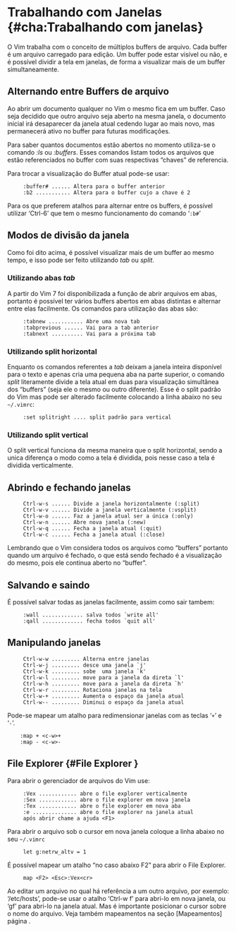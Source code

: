 Trabalhando com Janelas {#cha:Trabalhando com janelas}
=======================

O Vim trabalha com o conceito de múltiplos buffers de arquivo. Cada
buffer é um arquivo carregado para edição. Um buffer pode estar visível
ou não, e é possível dividir a tela em janelas, de forma a visualizar
mais de um buffer simultaneamente.

Alternando entre Buffers de arquivo
-----------------------------------

Ao abrir um documento qualquer no Vim o mesmo fica em um buffer. Caso
seja decidido que outro arquivo seja aberto na mesma janela, o documento
inicial irá desaparecer da janela atual cedendo lugar ao mais novo, mas
permanecerá ativo no buffer para futuras modificações.

Para saber quantos documentos estão abertos no momento utiliza-se o
comando <span>*:ls*</span> ou <span>*:buffers*</span>. Esses comandos
listam todos os arquivos que estão referenciados no buffer com suas
respectivas “chaves” de referencia.

Para trocar a visualização do Buffer atual pode-se usar:

         :buffer# ...... Altera para o buffer anterior
         :b2 ........... Altera para o buffer cujo a chave é 2

Para os que preferem atalhos para alternar entre os buffers, é possível
utilizar ‘<span>Ctrl-6</span>’ que tem o mesmo funcionamento do comando
‘`:b#`’

Modos de divisão da janela
--------------------------

Como foi dito acima, é possível visualizar mais de um buffer ao mesmo
tempo, e isso pode ser feito utilizando <span>*tab*</span> ou
<span>*split*</span>.

### Utilizando abas <span>*tab*</span>

A partir do Vim 7 foi disponibilizada a função de abrir arquivos em
abas, portanto é possível ter vários buffers abertos em abas distintas e
alternar entre elas facilmente. Os comandos para utilização das abas
são:

         :tabnew ........... Abre uma nova tab
         :tabprevious ...... Vai para a tab anterior
         :tabnext .......... Vai para a próxima tab

### Utilizando split horizontal

Enquanto os comandos referentes a <span>*tab*</span> deixam a janela
inteira disponível para o texto e apenas cria uma pequena aba na parte
superior, o comando <span>*split*</span> literamente divide a tela atual
em duas para visualização simultânea dos “buffers” (seja ele o mesmo ou
outro diferente). Esse é o split padrão do Vim mas pode ser alterado
facilmente colocando a linha abaixo no seu `~/.vimrc`:

         :set splitright .... split padrão para vertical

### Utilizando split vertical

O split vertical funciona da mesma maneira que o split horizontal, sendo
a unica diferença o modo como a tela é dividida, pois nesse caso a tela
é dividida verticalmente.

Abrindo e fechando janelas 
---------------------------

         Ctrl-w-s ...... Divide a janela horizontalmente (:split)
         Ctrl-w-v ...... Divide a janela verticalmente (:vsplit)
         Ctrl-w-o ...... Faz a janela atual ser a única (:only)
         Ctrl-w-n ...... Abre nova janela (:new)
         Ctrl-w-q ...... Fecha a janela atual (:quit)
         Ctrl-w-c ...... Fecha a janela atual (:close)

Lembrando que o Vim considera todos os arquivos como “buffers” portanto
quando um arquivo é fechado, o que está sendo fechado é a visualização
do mesmo, pois ele continua aberto no “buffer”.

Salvando e saindo
-----------------

É possível salvar todas as janelas facilmente, assim como sair tambem:

         :wall ............. salva todos `write all'
         :qall ............. fecha todos `quit all'

Manipulando janelas 
--------------------

         Ctrl-w-w ......... Alterna entre janelas
         Ctrl-w-j ......... desce uma janela `j'
         Ctrl-w-k ......... sobe  uma janela `k'
         Ctrl-w-l ......... move para a janela da direta `l'
         Ctrl-w-h ......... move para a janela da direta `h'
         Ctrl-w-r ......... Rotaciona janelas na tela
         Ctrl-w-+ ......... Aumenta o espaço da janela atual
         Ctrl-w-- ......... Diminui o espaço da janela atual

Pode-se mapear um atalho para redimensionar janelas com as teclas ‘`+`’
e ‘`-`’.

        :map + <c-w>+
        :map - <c-w>-

File Explorer  {#File Explorer }
--------------

Para abrir o gerenciador de arquivos do Vim use:

         :Vex ............ abre o file explorer verticalmente
         :Sex ............ abre o file explorer em nova janela
         :Tex ............ abre o file explorer em nova aba
         :e .............. abre o file explorer na janela atual
         após abrir chame a ajuda <F1>

Para abrir o arquivo sob o cursor em nova janela coloque a linha abaixo
no seu `~/.vimrc`

         let g:netrw_altv = 1

É possível mapear um atalho “no caso abaixo F2” para abrir o File
Explorer.

         map <F2> <Esc>:Vex<cr>

Ao editar um arquivo no qual há referência a um outro arquivo, por
exemplo: ‘<span>/etc/hosts</span>’, pode-se usar o atalho ‘<span>Ctrl-w
f</span>’ para abri-lo em nova janela, ou ‘<span>gf</span>’ para abri-lo
na janela atual. Mas é importante posicionar o cursor sobre o nome do
arquivo. Veja também mapeamentos na seção [Mapeamentos] página .
